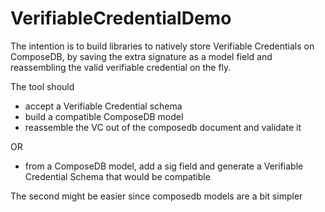 # VerifiableCredentialDemo

The intention is to build libraries to natively store Verifiable Credentials on ComposeDB, by saving the extra signature as a model field and reassembling the valid verifiable credential on the fly.

The tool should

 - accept a Verifiable Credential schema
 - build a compatible ComposeDB model
 - reassemble the VC out of the composedb document and validate it

OR

 - from a ComposeDB model, add a sig field and generate a Verifiable Credential Schema that would be compatible

The second might be easier since composedb models are a bit simpler
